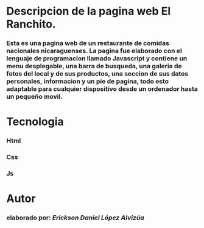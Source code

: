 # Descripcion de la pagina web El Ranchito.
### Esta es una pagina web de un restaurante de comidas nacionales nicaraguenses. La pagina fue elaborado con el lenguaje de programacion llamado Javascript y contiene un menu desplegable, una barra de busqueda, una galeria de fotos del local y de sus productos, una seccion de sus datos personales, informacion y un pie de pagina, todo esto adaptable para cualquier dispositivo desde un ordenador hasta un pequeño movil.

# Tecnologia
### **Html**
### **Css**
### **Js**

# Autor
### elaborado por: ***Erickson Daniel López Alvizúa***